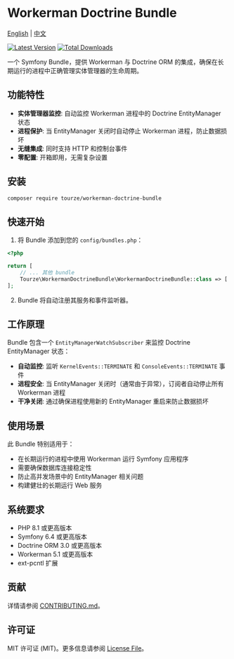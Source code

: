 # Workerman Doctrine Bundle

[English](README.md) | [中文](README.zh-CN.md)

[![Latest Version](https://img.shields.io/packagist/v/tourze/workerman-doctrine-bundle.svg?style=flat-square)](https://packagist.org/packages/tourze/workerman-doctrine-bundle)
[![Total Downloads](https://img.shields.io/packagist/dt/tourze/workerman-doctrine-bundle.svg?style=flat-square)](https://packagist.org/packages/tourze/workerman-doctrine-bundle)

一个 Symfony Bundle，提供 Workerman 与 Doctrine ORM 的集成，确保在长期运行的进程中正确管理实体管理器的生命周期。

## 功能特性

- **实体管理器监控**: 自动监控 Workerman 进程中的 Doctrine EntityManager 状态
- **进程保护**: 当 EntityManager 关闭时自动停止 Workerman 进程，防止数据损坏
- **无缝集成**: 同时支持 HTTP 和控制台事件
- **零配置**: 开箱即用，无需复杂设置

## 安装

```bash
composer require tourze/workerman-doctrine-bundle
```

## 快速开始

1. 将 Bundle 添加到您的 `config/bundles.php`：

```php
<?php

return [
    // ... 其他 bundle
    Tourze\WorkermanDoctrineBundle\WorkermanDoctrineBundle::class => ['all' => true],
];
```

2. Bundle 将自动注册其服务和事件监听器。

## 工作原理

Bundle 包含一个 `EntityManagerWatchSubscriber` 来监控 Doctrine EntityManager 状态：

- **自动监控**: 监听 `KernelEvents::TERMINATE` 和 `ConsoleEvents::TERMINATE` 事件
- **进程安全**: 当 EntityManager 关闭时（通常由于异常），订阅者自动停止所有 Workerman 进程
- **干净关闭**: 通过确保进程使用新的 EntityManager 重启来防止数据损坏

## 使用场景

此 Bundle 特别适用于：

- 在长期运行的进程中使用 Workerman 运行 Symfony 应用程序
- 需要确保数据库连接稳定性
- 防止高并发场景中的 EntityManager 相关问题
- 构建健壮的长期运行 Web 服务

## 系统要求

- PHP 8.1 或更高版本
- Symfony 6.4 或更高版本
- Doctrine ORM 3.0 或更高版本
- Workerman 5.1 或更高版本
- ext-pcntl 扩展

## 贡献

详情请参阅 [CONTRIBUTING.md](CONTRIBUTING.md)。

## 许可证

MIT 许可证 (MIT)。更多信息请参阅 [License File](LICENSE)。